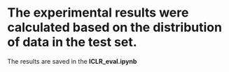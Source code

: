 # The experimental results were calculated based on the distribution of data in the test set.

The results are saved in the **ICLR_eval.ipynb**
